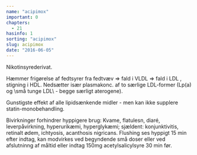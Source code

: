 ```yaml
---
name: "acipimox"
important: 0
chapters:  
  - 21
hasinfo: 1
sorting: "acipimox"
slug: acipimox
date: "2016-06-05"
---
```


Nikotinsyrederivat. 

Hæmmer frigørelse af fedtsyrer fra fedtvæv => fald i VLDL => fald i LDL , stigning i HDL. Nedsætter især plasmakonc. af to særlige LDL-former (Lp(a) og \små tunge LDL\ - begge særligt aterogene). 

Gunstigste effekt af alle lipidsænkende midler - men kan ikke supplere statin-monobehandling. 

Bivirkninger forhindrer hyppigere brug: Kvame, flatulesn, diaré, leverpåvirkning, hyperurikæmi, hyperglykæmi; sjældent: konjunktivitis, retinalt ødem, ichtyosis, acanthosis nigricans. Flushing ses hyppigt 15 min efter indtag, kan modvirkes ved begyndende små doser eller ved afslutninng af måltid eller indtag 150mg acetylsalicylsyre 30 min før.
